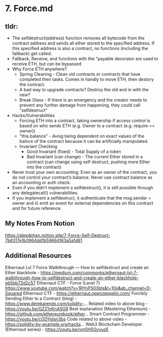 # 7. Force.md

## tldr:
- The selfdestruct(address) function removes all bytecode from the contract address and sends all ether stored to the specified address. If this specified address is also a contract, no functions (including the fallback) get called.
- Fallback, Receive, and functions with the "payable decorator are used to receive ETH, but can be bypassed
- Why Force ETH anywhere?
  - Spring Cleaning - Clean old contracts or contracts that have completed their tasks. Comes in handly to move ETH, then destory the contract.
  - A bad way to upgrade contracts? Destroy the old and in with the new?
  - Break Glass - If there is an emergency and the creator needs to prevent any further damage from happening, they could call "selfdestruct"
- Hacks/Vulnerabilities
  - Forcing ETH into a contract, taking ownership if access control is based on who sends ETH (e.g. Owner to a contract (e.g. require == owner))
  - "this.balance" - Avoig being dependent on exact values of the balnce of the contract because it can be artificially manipulated.
  - Invariant Checking
    - Good Invariant (fixed) - Total Supply of a token
    - Bad Invariant (can change) - The current Ether stored in a contract (can change using self destruct, pushing more Ether into the contract)
- Never trust your own accounting: Even as an owner of the contract, you do not control your contract’s balance. Never use contract balance as an accounting or auth check.
- Even if you didn’t implement a selfdestruct(), it is still possible through any delegatecall() vulnerabilities.
- If you implement a selfdestruct, i) authenticate that the msg.sender = owner and ii) emit an event for external dependencies on this contract and for future reference.

## My Notes From Notion
https://alexdphan.notion.site/7-Force-Self-Destruct-7b6317e1b0964dd1b5966d163a5a1d61

## Additional Resources
Ethernaut Lvl 7 Force Walkthrough — How to selfdestruct and create an Ether blackhole - https://medium.com/coinmonks/ethernaut-lvl-7-walkthrough-how-to-selfdestruct-and-create-an-ether-blackhole-eb5bb72d2c57
Ethernaut CTF - Force (Level 7) https://www.youtube.com/watch?v=1RYnPS03bls&t=10s&ab_channel=D-Squared
Ethernaut CTF - https://ethernaut.openzeppelin.com/
Forcibly Sending Ether to a Contract (blog) - https://www.derekarends.com/solidity-...
Related video to above blog - https://youtu.be/GZ21nKnASG8
Best explanation (Mastering Ethereum) - https://github.com/ethereumbook/ether...
Smart Contract Programmer - https://youtu.be/cODYglsn3bs
Code related to above video - https://solidity-by-example.org/hacks...
Web3 Blockchain Developer (Ethernaut series) - https://youtu.be/vm5H5GyvuzE
